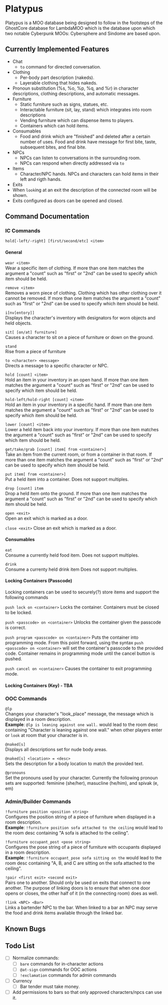# Platypus
Platypus is a MOO database being designed to follow in the footsteps of the GhostCore database for LambdaMOO which is the database upon which two notable Cyberpunk MOOs: Cybersphere and Sindome are based upon. 

## Currently Implemented Features

* Chat
  * `to` command for directed conversation.
* Clothing
  * Per-body part description (nakeds).
  * Layerable clothing that hides nakeds.
* Pronoun substitution (%s, %o, %p, %q, and %r) in character descriptions, clothing descriptions, and automatic messages.
* Furniture
  * Static furniture such as signs, statues, etc.
  * Interactable furniture (sit, lay, stand) which integrates into room descriptions
  * Vending furniture which can dispense items to players.
  * Containers which can hold items.
* Consumables
    * Food and drink which are "finished" and deleted after a certain number of uses. Food and drink have message for first bite, taste, subsequent bites, and final bite.
* NPCs
  * NPCs can listen to conversations in the surrounding room. 
  * NPCs can respond when directly addressed via `to`
* Items
  * Character/NPC hands. NPCs and characters can hold items in their left and rigth hands.
* Exits
 * When `look`ing at an exit the description of the connected room will be shown.
 * Exits configured as doors can be opened and closed.

## Command Documentation
### IC Commands
`hold[-left/-right] [first/second/etc] <item>`
#### General
`wear <item>`  
Wear a specific item of clothing. If more than one item matches the <item> argument a "count" such as "first" or "2nd" can be used to specify which item should be held.

`remove <item>`  
Removes a worn piece of clothing. Clothing which has other clothing over it cannot be removed. If more than one item matches the <item> argument a "count" such as "first" or "2nd" can be used to specify which item should be held.

`i[nv[entory]]`  
Displays the character's inventory with designators for worn objects and held objects.

`sit[ [on/at] furniture]`  
Causes a character to sit on a piece of furniture or down on the ground.

`stand`  
Rise from a piece of furniture

`to <character> <message>`  
Directs a message to a specific character or NPC.

`hold [count] <item>`  
Hold an item in your inventory in an open hand. If more than one item matches the <item> argument a "count" such as "first" or "2nd" can be used to specify which item should be held.

`hold-left/hold-right [count] <item>`  
Hold an item in your inventory in a specific hand. If more than one item matches the <item> argument a "count" such as "first" or "2nd" can be used to specify which item should be held.

`lower [count] <item>`  
Lower a held item back into your inventory. If more than one item matches the <item> argument a "count" such as "first" or "2nd" can be used to specify which item should be held.

`get/take/grab [count] item[ from <container>]`  
Take an item from the current room, or from a container in that room. If more than one item matches the <item> argument a "count" such as "first" or "2nd" can be used to specify which item should be held.

`put item[ from <container>]`  
Put a held item into a container. Does not support multiples.

`drop [count] item`  
Drop a held item onto the ground.  If more than one item matches the <item> argument a "count" such as "first" or "2nd" can be used to specify which item should be held.

`open <exit>`  
Open an exit which is marked as a door.

`close <exit>`
Close an exit which is marked as a door.

#### Consumables
`eat`  
Consume a currently held food item. Does not support multiples.

`drink`  
Consume a currenty held drink item Does not support multiples.

#### Locking Containers (Passcode)

Locking containers can be used to securely(?) store items and support the following commands

`push lock on <container>`
Locks the container. Containers must be closed to be locked.

`push <passcode> on <container>`
Unlocks the container given the passcode is correct. 

`push program <passcode> on <container>`
Puts the container into programming mode. From this point forward, using the syntax `push <passcode> on <container>` will set the container's passcode to the provided code. Container remains in programming mode until the cancel button is pushed.

`push cancel on <container>`
Causes the container to exit programming mode.



#### Locking Containers (Key) - TBA


### OOC Commands
`@lp`  
Changes your character's "look_place" message, the message which is displayed in a room description.  
**Example**: `@lp is leaning against one wall.` would lead to the room desc containing "Character is leaning against one wall." when other players enter or `look` at room that your character is in.

`@naked[s]`  
Displays all descriptions set for nude body areas. 

`@naked[s] <location> = <desc>`  
Sets the description for a body location to match the provided text.

`@pronouns`  
Set the pronouns used by your character. Currently the following pronoun sets are supported: feminine (she/her), masucline (he/him), and spivak (e, em)

### Admin/Builder Commands
`!furniture position <position string>`  
Configures the position string of a piece of furniture when displayed in a room description.  
**Example**: `!furniture position sofa attached to the ceiling` would lead to the room desc containing "A sofa is attached to the ceiling".

`!furniture occupant_post <pose string>`  
Configures the pose string of a piece of furniture with occupants displayed in a room description.  
**Example**: `!furniture occupant_pose sofa sitting on the` would lead to the room desc containing "A, B, and C are sitting on the sofa attached to the ceiling".

`!pair <first exit> <second exit>`  
Pairs one to another. Should only be used on exits that connect to one another. The purpose of linking doors is to ensure that when one door opens or closes, the other half of it (in the connecting room) does as well.

`!link <NPC> <Bar>`  
Links a bartender NPC to the bar. When linked to a bar an NPC may serve the food and drink items available through the linked bar.


## Known Bugs

## Todo List
- [ ] Normalize commands:
    - [ ] `bare` commands for in-character actions
    - [ ] `@at-sign` commands for OOC actions
    - [ ] `!exclamation` commands for admin commands
- [ ] Currency
    - [ ] Bar tender must take money.
- [ ] Add permissions to bars so that only approved characters/npcs can use it.
